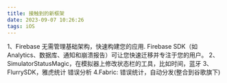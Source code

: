```yaml
---
title: 接触到的新框架
date: 2023-09-07 10:26:26
tags: iOS
---
```


1、Firebase 
无需管理基础架构，快速构建您的应用. Firebase SDK（如Analytics、数据库、通知和崩溃报告）可让您快速迁移并专注于您的用户。
2、SimulatorStatusMagic，在模拟器上修改状态栏的工具，比如时间，蓝牙
3、FlurrySDK，雅虎统计 错误分析
4.Fabric: 错误统计，自动分发(整合到谷歌旗下)
